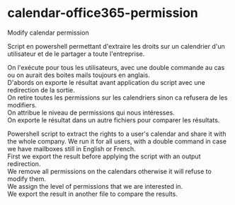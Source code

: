 # calendar-office365-permission
Modify calendar permission

Script en powershell permettant d'extraire les droits sur un calendrier d'un utilisateur et de le partager a toute l'entreprise.


On l'exécute pour tous les utilisateurs, avec une double commande au cas ou on aurait des boites mails toujours en anglais.    
D'abords on exporte le résultat avant application du script avec une redirection de la sortie.                                 
On retire toutes les permissions sur les calendriers sinon ca refusera de les modifiers.                                      
On attribue le niveau de permissions qui nous intéresses.                                                                    
On exporte le résultat dans un autre fichiers pour comparer les résultats.      



Powershell script to extract the rights to a user's calendar and share it with the whole company.
We run it for all users, with a double command in case we have mailboxes still in English or French.    
First we export the result before applying the script with an output redirection.                                 
We remove all permissions on the calendars otherwise it will refuse to modify them.                                      
We assign the level of permissions that we are interested in.                                                                    
We export the result in another file to compare the results.     

